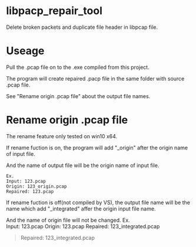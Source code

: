 # libpacp_repair_tool
Delete broken packets and duplicate file header in libpcap file. 

# Useage
Pull the .pcap file on to the .exe compiled from this project.

The program will create repaired .pacp file in the same folder with source .pcap file.

See "Rename origin .pcap file" about the output file names. 

# Rename origin .pcap file
The rename feature only tested on win10 x64.

If rename fuction is on, the program will add "_origin" after the origin name of input file.

And the name of output file will be the origin name of input file.

    Ex.  
    Input: 123.pcap
    Origin: 123_origin.pcap
    Repaired: 123.pcap


If rename fuction is off(not compiled by VS), the output file name will be the name which add "_integrated" affer the origin input file name.

And the name of origin file will not be changed.
    Ex.  
    Input: 123.pcap
    Origin: 123.pcap
    Repaired: 123_integrated.pcap

>Repaired: 123_integrated.pcap
